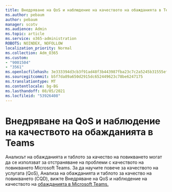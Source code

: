 ```yaml
---
title: Внедряване на QoS и наблюдение на качеството на обажданията в Teams
ms.author: pebaum
author: pebaum
manager: scotv
ms.audience: Admin
ms.topic: article
ms.service: o365-administration
ROBOTS: NOINDEX, NOFOLLOW
localization_priority: Normal
ms.collection: Adm_O365
ms.custom:
- "9001504"
- "3561"
ms.openlocfilehash: 3e333394d3cb3f91ad48f3b443987fba23c7c2a5245b31555ef07ccf09e46be4
ms.sourcegitcommit: b5f7da89a650d2915dc652449623c78be6247175
ms.translationtype: MT
ms.contentlocale: bg-BG
ms.lasthandoff: 08/05/2021
ms.locfileid: "53926408"
---
```

# <a name="implement-qos-and-monitor-call-quality-in-teams"></a>Внедряване на QoS и наблюдение на качеството на обажданията в Teams

Анализът на обажданията и таблото за качество на повикването могат да се използват за отстраняване на проблеми с качеството на повикването Microsoft Teams. За да научите повече за качеството на услугата (QoS), Анализа на обажданията и таблото за качество на повикването (CQD), вижте Внедряване на QoS и наблюдение на качеството на [обажданията в Microsoft Teams.](https://docs.microsoft.com/microsoftteams/monitor-call-quality-qos) 
